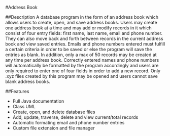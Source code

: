 #Address Book

##Description
A database program in the form of an address book which allows users to create, open, and save
address books. Users may create one address book at a time and may add or modify records in it which
consist of four entry fields: first name, last name, email and phone number. They can also move back and 
forth between records in the current address book and view saved entries. Emails and phone numbers entered
must fulfill a certain criteria in order to be saved or else the program will save the entries as blank. 
In addition, only a max of 50 records may be created at any time per address book. Correctly entered
names and phone numbers will automatically be formatted by the program accordingly and users are only
required to enter one of four fields in order to add a new record. Only .xyz files created by this program
may be opened and users cannot save blank address books.

##Features
* Full Java documentation
* Class UML
* Create, open, and delete database files
* Add, update, traverse, delete and view current/total records
* Automatic formating email and phone number entries
* Custom file extension and file manager

